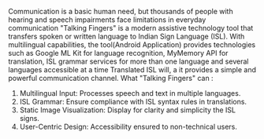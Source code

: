 Communication is a basic human need, but thousands of people with hearing and speech impairments face limitations in everyday communication "Talking Fingers" is a modern assistive technology tool that transfers spoken or written language to Indian Sign Language (ISL). With multilingual capabilities, the tool(Android Application) provides technologies such as Google ML Kit for language recognition, MyMemory API for translation, ISL grammar services for more than one language and several languages accessible at a time Translated ISL will, a it provides a simple and powerful communication channel.
What "Talking Fingers" can : 
  1. Multilingual Input: Processes speech and text in multiple languages. 
  2. ISL Grammar: Ensure compliance with ISL syntax rules in translations. 
  3. Static Image Visualization: Display for clarity and simplicity the ISL signs. 
  4. User-Centric Design: Accessibility ensured to non-technical users. 

